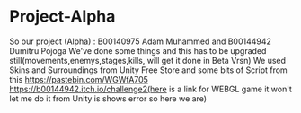 # Project-Alpha
So our project (Alpha) : B00140975 Adam Muhammed and B00144942 Dumitru Pojoga
We've done some things and this has to be upgraded still(movements,enemys,stages,kills, will get it done in Beta Vrsn)
We used Skins and Surroundings from Unity Free Store and some bits of Script from this https://pastebin.com/WGWfA705
https://b00144942.itch.io/challenge2(here is a link for WEBGL game it won't let me do it from Unity is shows error so here we are)
